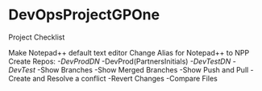 # DevOpsProjectGPOne
Project Checklist

Make Notepad++ default text editor
Change Alias for Notepad++ to NPP
Create Repos:
*-DevProdDN*
-DevProd(PartnersInitials)
*-DevTestDN*
*-DevTest*
-Show Branches
-Show Merged Branches
-Show Push and Pull
-Create and Resolve a conflict
-Revert Changes
-Compare Files

